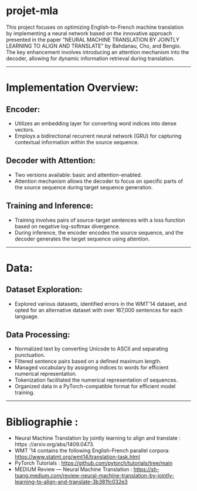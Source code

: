 # projet-mla
This project focuses on optimizing English-to-French machine translation by implementing a neural network based on the innovative approach presented in the paper "NEURAL MACHINE TRANSLATION BY JOINTLY LEARNING TO ALIGN AND TRANSLATE" by Bahdanau, Cho, and Bengio. The key enhancement involves introducing an attention mechanism into the decoder, allowing for dynamic information retrieval during translation.

----------------------------------------------------------------------------

# Implementation Overview:

## Encoder:

- Utilizes an embedding layer for converting word indices into dense vectors.
- Employs a bidirectional recurrent neural network (GRU) for capturing contextual information within the source sequence.


## Decoder with Attention:

- Two versions available: basic and attention-enabled.
- Attention mechanism allows the decoder to focus on specific parts of the source sequence during target sequence generation.


## Training and Inference:

- Training involves pairs of source-target sentences with a loss function based on negative log-softmax divergence.
- During inference, the encoder encodes the source sequence, and the decoder generates the target sequence using attention.


----------------------------------------------------------------------------------

# Data:

## Dataset Exploration:

- Explored various datasets, identified errors in the WMT'14 dataset, and opted for an alternative dataset with over 167,000 sentences for each language.

## Data Processing:

- Normalized text by converting Unicode to ASCII and separating punctuation.
- Filtered sentence pairs based on a defined maximum length.
- Managed vocabulary by assigning indices to words for efficient numerical representation.
- Tokenization facilitated the numerical representation of sequences.
- Organized data in a PyTorch-compatible format for efficient model training.

-----------------------------------------------------------------------
# Bibliographie :
- Neural Machine Translation by jointly learning to align and translate : https ://arxiv.org/abs/1409.0473.
- WMT ’14 contains the following English-French parallel corpora: https://www.statmt.org/wmt14/translation-task.html
- PyTorch Tutorials : https://github.com/pytorch/tutorials/tree/main
- MEDIUM Review — Neural Machine Translation :  https://sh-tsang.medium.com/review-neural-machine-translation-by-jointly-learning-to-align-and-translate-3b381fc032e3


